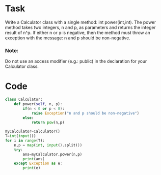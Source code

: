 # Task 
Write a Calculator class with a single method: int power(int,int). The power method takes two integers, n and p, as parameters and returns the integer result of n^p. If either n or p is negative, then the method must throw an exception with the message: n and p should be non-negative.

### Note: 
Do not use an access modifier (e.g.: public) in the declaration for your Calculator class.

# Code 
```python 
class Calculator: 
    def power(self, n, p):
        if(n < 0 or p < 0):
            raise Exception("n and p should be non-negative")
        else:
            return pow(n,p)
        
myCalculator=Calculator()
T=int(input())
for i in range(T):
    n,p = map(int, input().split())
    try:
        ans=myCalculator.power(n,p)
        print(ans)
    except Exception as e:
        print(e)   
```
